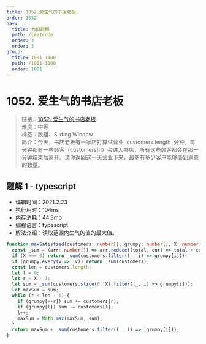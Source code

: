 ```yaml
---
title: 1052.爱生气的书店老板
order: 1052
nav:
  title: 力扣题解
  path: /leetcode
  order: 3
  order: 3
group:
  title: 1001-1100
  path: /1001-1100
  order: 1001
---
```


# 1052. 爱生气的书店老板

> 链接：[1052. 爱生气的书店老板](https://leetcode-cn.com/problems/grumpy-bookstore-owner/)  
> 难度：中等  
> 标签：数组、Sliding Window  
> 简介：今天，书店老板有一家店打算试营业  customers.length  分钟。每分钟都有一些顾客（customers[i]）会进入书店，所有这些顾客都会在那一分钟结束后离开。请你返回这一天营业下来，最多有多少客户能够感到满意的数量。

## 题解 1 - typescript

- 编辑时间：2021.2.23
- 执行用时：104ms
- 内存消耗：44.3mb
- 编程语言：typescript
- 解法介绍：读取范围内生气的值的最大值。

```typescript
function maxSatisfied(customers: number[], grumpy: number[], X: number): number {
  const _sum = (arr: number[]) => arr.reduce((total, cur) => total + cur, 0);
  if (X === 0) return _sum(customers.filter((_, i) => grumpy[i]));
  if (grumpy.every(v => !v)) return _sum(customers);
  const len = customers.length;
  let l = 0;
  let r = X - 1;
  let sum = _sum(customers.slice(0, X).filter((_, i) => grumpy[i]));
  let maxSum = sum;
  while (r < len - 1) {
    if (grumpy[++r]) sum += customers[r];
    if (grumpy[l]) sum -= customers[l];
    l++;
    maxSum = Math.max(maxSum, sum);
  }
  return maxSum + _sum(customers.filter((_, i) => !grumpy[i]));
}
```
